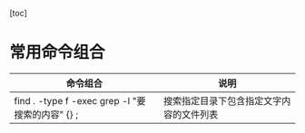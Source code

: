 [toc]

# 常用命令组合

| 命令组合 | 说明 |
| --- | --- |
| find . -type f -exec grep -l "要搜索的内容" {} \; | 搜索指定目录下包含指定文字内容的文件列表 |
